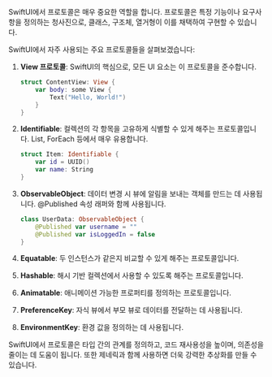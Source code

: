 SwiftUI에서 프로토콜은 매우 중요한 역할을 합니다. 프로토콜은 특정 기능이나 요구사항을 정의하는 청사진으로, 클래스, 구조체, 열거형이 이를 채택하여 구현할 수 있습니다.

SwiftUI에서 자주 사용되는 주요 프로토콜들을 살펴보겠습니다:

1. **View 프로토콜**: SwiftUI의 핵심으로, 모든 UI 요소는 이 프로토콜을 준수합니다.
    
    ```swift
    struct ContentView: View {
        var body: some View {
            Text("Hello, World!")
        }
    }
    ```
    
2. **Identifiable**: 컬렉션의 각 항목을 고유하게 식별할 수 있게 해주는 프로토콜입니다. List, ForEach 등에서 매우 유용합니다.
    
    ```swift
    struct Item: Identifiable {
        var id = UUID()
        var name: String
    }
    ```
    
3. **ObservableObject**: 데이터 변경 시 뷰에 알림을 보내는 객체를 만드는 데 사용됩니다. @Published 속성 래퍼와 함께 사용됩니다.
    
    ```swift
    class UserData: ObservableObject {
        @Published var username = ""
        @Published var isLoggedIn = false
    }
    ```
    
4. **Equatable**: 두 인스턴스가 같은지 비교할 수 있게 해주는 프로토콜입니다.
    
5. **Hashable**: 해시 기반 컬렉션에서 사용할 수 있도록 해주는 프로토콜입니다.
    
6. **Animatable**: 애니메이션 가능한 프로퍼티를 정의하는 프로토콜입니다.
    
7. **PreferenceKey**: 자식 뷰에서 부모 뷰로 데이터를 전달하는 데 사용됩니다.
    
8. **EnvironmentKey**: 환경 값을 정의하는 데 사용됩니다.
    

SwiftUI에서 프로토콜은 타입 간의 관계를 정의하고, 코드 재사용성을 높이며, 의존성을 줄이는 데 도움이 됩니다. 또한 제네릭과 함께 사용하면 더욱 강력한 추상화를 만들 수 있습니다.